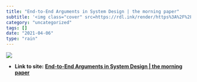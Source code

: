 ```yaml
---
title: "End-to-End Arguments in System Design | the morning paper"
subtitle: '<img class="cover" src=https://rdl.ink/render/https%3A%2F%2Fblog.acolyer.org%2F2014%2F11%2F14%2Fend-...'
category: "uncategorized"
tags: []
date: "2021-04-06"
type: "rain"
---
```

<img class="cover" src=https://rdl.ink/render/https%3A%2F%2Fblog.acolyer.org%2F2014%2F11%2F14%2Fend-to-end-arguments-in-system-design>


* **Link to site:** **[End-to-End Arguments in System Design | the morning paper](https://blog.acolyer.org/2014/11/14/end-to-end-arguments-in-system-design)**